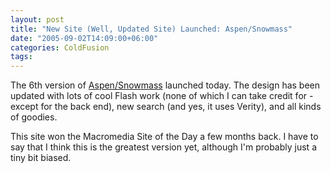 ```yaml
---
layout: post
title: "New Site (Well, Updated Site) Launched: Aspen/Snowmass"
date: "2005-09-02T14:09:00+06:00"
categories: ColdFusion 
tags: 
---
```


The 6th version of <a href="http://www.aspensnowmass.com">Aspen/Snowmass</a> launched today. The design has been updated with lots of cool Flash work (none of which I can take credit for - except for the back end), new search (and yes, it uses Verity), and all kinds of goodies.

This site won the Macromedia Site of the Day a few months back. I have to say that I think this is the greatest version yet, although I'm probably just a tiny bit biased.